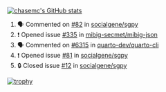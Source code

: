 [![chasemc's GitHub stats](https://github-readme-stats.vercel.app/api?username=chasemc)](https://github.com/anuraghazra/github-readme-stats)


<!--START_SECTION:activity-->
1. 🗣 Commented on [#82](https://github.com/socialgene/sgpy/issues/82#issuecomment-1893859142) in [socialgene/sgpy](https://github.com/socialgene/sgpy)
2. ❗ Opened issue [#335](https://github.com/mibig-secmet/mibig-json/issues/335) in [mibig-secmet/mibig-json](https://github.com/mibig-secmet/mibig-json)
3. 🗣 Commented on [#6315](https://github.com/quarto-dev/quarto-cli/issues/6315#issuecomment-1872181137) in [quarto-dev/quarto-cli](https://github.com/quarto-dev/quarto-cli)
4. ❗ Opened issue [#81](https://github.com/socialgene/sgpy/issues/81) in [socialgene/sgpy](https://github.com/socialgene/sgpy)
5. 🔒 Closed issue [#12](https://github.com/socialgene/sgpy/issues/12) in [socialgene/sgpy](https://github.com/socialgene/sgpy)
<!--END_SECTION:activity-->
[![trophy](https://github-profile-trophy.vercel.app/?username=chasemc)](https://github.com/ryo-ma/github-profile-trophy)

